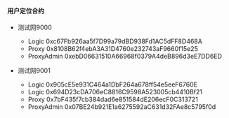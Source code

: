 #### 用户定位合约

- 测试网9000
    - Logic 0xc67Fb926aa5f7D99a79dBD938Fd1AC5dFF8D468A
    - Proxy 0x8108B62f4ebA3A31D4760e232743aF9660f15e25
    - ProxyAdmin 0xebD06631510A66968f0379A4deB896d3eE7DD6ED
  
- 测试网9001
    - Logic 0x905cE5e931C464a1DbF264a678ff54e5eeF6760E
    - Logic 0x694D23cDA706eC8816C9598A523005cb4410Bf21
    - Proxy 0x7bF435f7cb384dad6e851584dE206ecF0C313721
    - ProxyAdmin 0x07BE24b921E1a6275592aC631d32FAe8c5795f0d